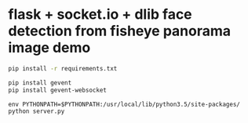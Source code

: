 # flask + socket.io + dlib face detection from fisheye panorama image demo


```sh
pip install -r requirements.txt
```


```sh
pip install gevent
pip install gevent-websocket
```

```
env PYTHONPATH=$PYTHONPATH:/usr/local/lib/python3.5/site-packages/ python server.py 
```


